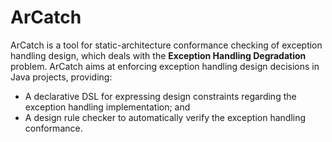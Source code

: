 # ArCatch

ArCatch is a tool for static-architecture conformance checking of exception handling design, which deals with the **Exception Handling Degradation** problem. ArCatch aims at enforcing exception handling design decisions in Java projects, providing: 
* A declarative DSL for expressing design constraints regarding the exception handling implementation; and 
* A design rule checker to automatically verify the exception handling conformance.
